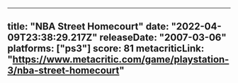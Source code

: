 
---
title: "NBA Street Homecourt"
date: "2022-04-09T23:38:29.217Z"
releaseDate: "2007-03-06"
platforms: ["ps3"]
score: 81
metacriticLink: "https://www.metacritic.com/game/playstation-3/nba-street-homecourt"
---
